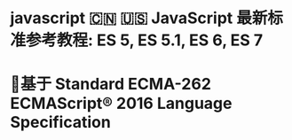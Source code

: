 # javascript :cn: :us: JavaScript 最新标准参考教程:  ES 5, ES 5.1, ES 6, ES 7 
# :rocket:基于 Standard ECMA-262 ECMAScript® 2016 Language Specification
